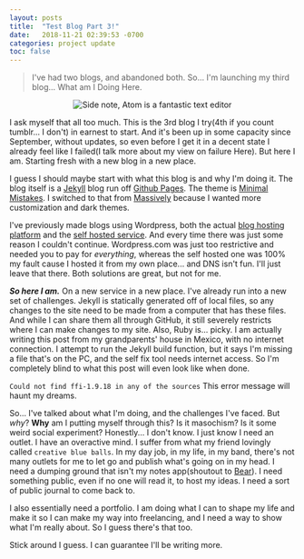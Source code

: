 ```yaml
---
layout: posts
title:  "Test Blog Part 3!"
date:   2018-11-21 02:39:53 -0700
categories: project update
toc: false
---
```


<blockquote> I've had two blogs, and abandoned both. So... I'm launching my third blog... What am I Doing Here. </blockquote>

<div style="text-align:center"><img src="{{ "/images/Blog-text.png" | absolute_url }}" alt="Side note, Atom is a fantastic text editor" /></div>

I ask myself that all too much. This is the 3rd blog I try(4th if you count tumblr... I don't) in earnest to start. And it's been up in some capacity since September, without updates, so even before I get it in a decent state I already feel like I failed(I talk more about my view on failure Here). But here I am. Starting fresh with a new blog in a new place.

I guess I should maybe start with what this blog is and why I'm doing it. The blog itself is a [Jekyll](https://jekyllrb.com) blog run off [Github Pages](https://pages.github.com). <!--The theme is [Massively](https://github.com/iwiedenm/jekyll-theme-massively-src), which I have modified some of the HTML and CSS for to make my own. ~~I'll be probably copy pasting that whole thing to the about page for future reference~~ --> The theme is [Minimal Mistakes](https://mmistakes.github.io/minimal-mistakes/). I switched to that from [Massively](https://github.com/iwiedenm/jekyll-theme-massively-src) because I wanted more customization and dark themes.

I've previously made blogs using Wordpress, both the actual [blog hosting platform](https://wordpress.com) and the [self hosted service](https://wordpress.org). And every time there was just some reason I couldn't continue. Wordpress.com was just too restrictive and needed you to pay for *everything*, whereas the self hosted one was 100% my fault cause I hosted it from my own place... and DNS isn't fun. I'll just leave that there. Both solutions are great, but not for me.

***So here I am.*** On a new service in a new place. I've already run into a new set of challenges. Jekyll is statically generated off of local files, so any changes to the site need to be made from a computer that has these files. And while I can share them all through GitHub, it still severely restricts where I can make changes to my site. Also, Ruby is... picky. I am actually writing this post from my grandparents' house in Mexico, with no internet connection. I attempt to run the Jekyll build function, but it says I'm missing a file that's on the PC, and the self fix tool needs internet access. So I'm completely blind to what this post will even look like when done.

`Could not find ffi-1.9.18 in any of the sources` This error message will haunt my dreams.

So... I've talked about what I'm doing, and the challenges I've faced. But *why*? **Why** am I putting myself through this? Is it masochism? Is it some weird social experiment? Honestly... I don't know. I just know I need an outlet. I have an overactive mind. I suffer from what my friend lovingly called `creative blue balls`. In my day job, in my life, in my band, there's not many outlets for me to let go and publish what's going on in my head. I need a dumping ground that isn't my notes app(shoutout to [Bear](https://bear.app)). I need something public, even if no one will read it, to host my ideas. I need a sort of public journal to come back to.

I also essentially need a portfolio. I am doing what I can to shape my life and make it so I can make my way into freelancing, and I need a way to show what I'm really about. So I guess there's that too.

Stick around I guess. I can guarantee I'll be writing more.
